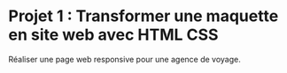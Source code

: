 # Projet 1 : Transformer une maquette en site web avec HTML CSS
Réaliser une page web responsive pour une agence de voyage.
